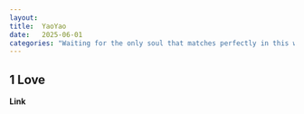 ```yaml
---
layout: 
title:  YaoYao
date:   2025-06-01 
categories: "Waiting for the only soul that matches perfectly in this world"
---
```


## 1 Love
**Link**  


